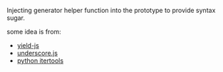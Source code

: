 
Injecting generator helper function into the prototype to provide syntax sugar.


some idea is from:
* [yield-js](https://github.com/ttaubert/yield-js)
* [underscore.js](http://underscorejs.org/docs/underscore.html)
* [python itertools](https://docs.python.org/2/library/itertools.html)

